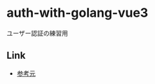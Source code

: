 # auth-with-golang-vue3
ユーザー認証の練習用

## Link
- [参考元](https://selfnote.work/20210201/programming/create-authentication-app-with-golang-and-vue3/)